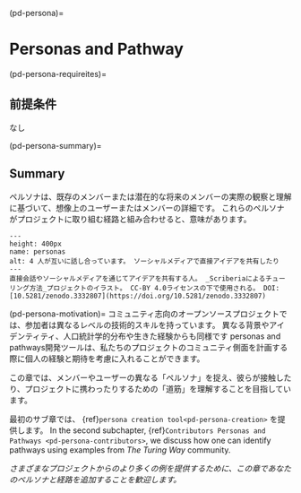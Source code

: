 (pd-persona)=
# Personas and Pathway

(pd-persona-requireites)=
## 前提条件
なし

(pd-persona-summary)=
## Summary
ペルソナは、既存のメンバーまたは潜在的な将来のメンバーの実際の観察と理解に基づいて、想像上のユーザーまたはメンバーの詳細です。 これらのペルソナがプロジェクトに取り組む経路と組み合わせると、意味があります。

```{figure} ../figures/personas.png
---
height: 400px
name: personas
alt: 4 人が互いに話し合っています。 ソーシャルメディアで直接アイデアを共有したり
---
直接会話やソーシャルメディアを通じてアイデアを共有する人。 _Scriberiaによるチューリング方法_プロジェクトのイラスト。 CC-BY 4.0ライセンスの下で使用される。 DOI: [10.5281/zenodo.3332807](https://doi.org/10.5281/zenodo.3332807)
```


(pd-persona-motivation)= コミュニティ志向のオープンソースプロジェクトでは、参加者は異なるレベルの技術的スキルを持っています。 異なる背景やアイデンティティ、人口統計学的分布や生きた経験からも同様です personas and pathways開発ツールは、私たちのプロジェクトのコミュニティ側面を計画する際に個人の経験と期待を考慮に入れることができます。

この章では、メンバーやユーザーの異なる「ペルソナ」を捉え、彼らが接触したり、プロジェクトに携わったりするための「道筋」を理解することを目指しています。

最初のサブ章では、 {ref}`persona creation tool<pd-persona-creation>` を提供します。 In the second subchapter, {ref}`Contributors Personas and Pathways <pd-persona-contributors>`, we discuss how one can identify pathways using examples from _The Turing Way_ community.

*さまざまなプロジェクトからのより多くの例を提供するために、この章であなたのペルソナと経路を追加することを歓迎します。*

